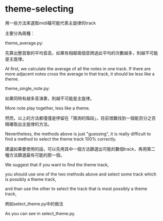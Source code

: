 # theme-selecting
用一些方法來選取midi檔可能代表主旋律的track

主要分為兩種：

theme_average.py: 

先算出整首歌的平均音高，如果有相鄰兩個音跨過此平均的次數越多，則越不可能是主旋律。

At first, we calculate the average of all the notes in one track. If there are more adjacent notes cross the average in that track, it should be less like a theme. 

theme_single_note.py: 

如果同時有越多音演奏，則越不可能是主旋律。

More note play together, less like a theme.

然而，以上的方法都僅僅是停留在「猜測的階段」，目前很難找到一個能百分之百精確取出主旋律的方法。

Nevertheless, the methods above is just "guessing", it is really difficult to find a method to select the theme track 100% correctly.

建議如果要使用的話，可以先用其中一個方法篩選出可能的數個track，再用第二種方法篩選最有可能的那一個，

We suggest that if you want to find the theme track, 

you should use one of the two methods above and select some track which is possibly a theme track,

and than use the other to select the track that is most possibly a theme track,

例如select_theme.py中的做法

As you can see in select_theme.py.

